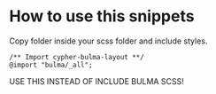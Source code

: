 # How to use this snippets

Copy folder inside your scss folder and include styles.

```
/** Import cypher-bulma-layout **/
@import "bulma/_all";
```

USE THIS INSTEAD OF INCLUDE BULMA SCSS!
